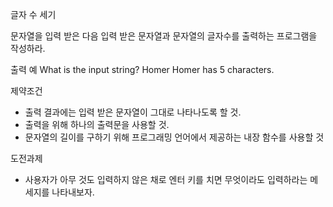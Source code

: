 글자 수 세기

문자열을 입력 받은 다음 입력 받은 문자열과 문자열의 
글자수를 출력하는 프로그램을 작성하라.

출력 예
What is the input string? Homer
Homer has 5 characters.

제약조건
* 출력 결과에는 입력 받은 문자열이 그대로 나타나도록 할 것.
* 출력을 위해 하나의 출력문을 사용할 것.
* 문자열의 길이를 구하기 위해 프로그래밍 언어에서 제공하는 내장 함수를 사용할 것

도전과제
* 사용자가 아무 것도 입력하지 않은 채로 엔터 키를 치면 무엇이라도 입력하라는 메세지를 나타내보자.
